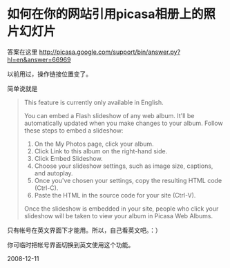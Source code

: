 # 如何在你的网站引用picasa相册上的照片幻灯片



答案在这里
http://picasa.google.com/support/bin/answer.py?hl=en&answer=66969

以前用过，操作链接位置变了。

简单说就是

> This feature is currently only available in English.
> 
> You can embed a Flash slideshow of any web album. It'll be automatically updated when you make changes to your album. Follow these steps to embed a slideshow:
> 
>    1. On the My Photos page, click your album.
>    2. Click Link to this album on the right-hand side.
>    3. Click Embed Slideshow.
>    4. Choose your slideshow settings, such as image size, captions, and autoplay.
>    5. Once you've chosen your settings, copy the resulting HTML code (Ctrl-C).
>    6. Paste the HTML in the source code for your site (Ctrl-V).
> 
> Once the slideshow is embedded in your site, people who click your slideshow will be taken to view your album in Picasa Web Albums.

只有帐号在英文界面下才能用。所以，自己看英文吧。：）

你可临时把帐号界面切换到英文使用这个功能。

2008-12-11
